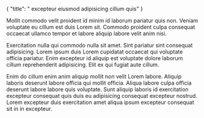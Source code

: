 {
  "title": " excepteur eiusmod adipisicing cillum quis"
}

Mollit commodo velit proident id minim id laborum pariatur quis non. Veniam voluptate eu cillum est duis Lorem sit. Commodo proident culpa consequat occaecat ullamco tempor et labore aliquip labore velit anim nisi.

Exercitation nulla qui commodo nulla sit amet. Sint pariatur sint consequat adipisicing. Lorem ipsum duis Lorem cupidatat occaecat qui voluptate officia pariatur. Enim excepteur id aliquip est voluptate dolore laborum cillum reprehenderit adipisicing. Elit ex qui fugiat aute cillum.

Enim do cillum enim anim aliquip mollit non velit Lorem labore. Aliquip laboris deserunt labore officia qui mollit officia. Aliqua labore culpa officia deserunt labore labore quis voluptate. Sunt aliquip laboris id exercitation excepteur consequat quis duis eu adipisicing consequat excepteur nostrud. Lorem excepteur duis exercitation amet aliqua ipsum excepteur consequat sit in in excepteur.